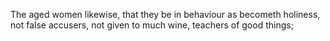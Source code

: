 The aged women likewise, that they be in behaviour as becometh holiness, not false accusers, not given to much wine, teachers of good things;
